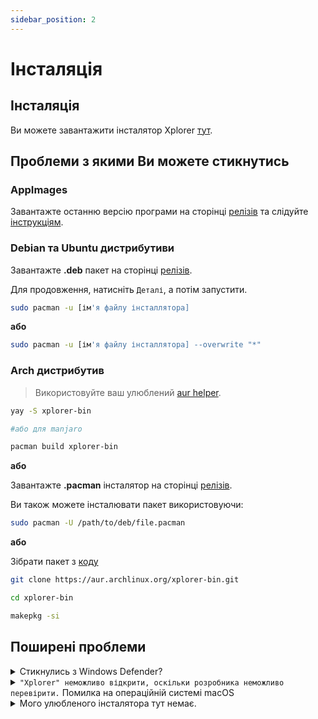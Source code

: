 ```yaml
---
sidebar_position: 2
---
```


# Інсталяція

## Інсталяція

Ви можете завантажити інсталятор Xplorer [тут](https://github.com/kimlimjustin/xplorer/releases).

## Проблеми з якими Ви можете стикнутись

### AppImages

Завантажте останню версію програми на сторінці [релізів](https://github.com/kimlimjustin/xplorer/releases) та слідуйте [інструкціям](https://docs.appimage.org/introduction/quickstart.html#how-to-run-an-appimage).

### Debian та Ubuntu дистрибутиви

Завантажте **.deb** пакет на сторінці [релізів](https://github.com/kimlimjustin/xplorer/releases).

Для продовження, натисніть `Деталі`, а потім запустити.
```bash
sudo pacman -u [ім'я файлу інсталлятора]
```

**або**

```bash
sudo pacman -u [ім'я файлу інсталлятора] --overwrite "*"
```
### Arch дистрибутив

> Використовуйте ваш улюблений [aur helper](https://wiki.archlinux.org/title/AUR_helpers).

```bash
yay -S xplorer-bin

#або для manjaro

pacman build xplorer-bin
```
**або**

Завантажте **.pacman** інсталятор на сторінці [релізів](https://github.com/kimlimjustin/xplorer/releases).

Ви також можете інсталювати пакет використовуючи:
```bash
sudo pacman -U /path/to/deb/file.pacman
```

**або**

Зібрати пакет з [коду](https://aur.archlinux.org/xplorer-bin.git)
```bash
git clone https://aur.archlinux.org/xplorer-bin.git

cd xplorer-bin

makepkg -si
```
## Поширені проблеми

<details>
<summary>
Стикнулись з Windows Defender?
</summary>

Насправді це не помилка, це значить, що Microsoft вирішили обрати схему "заборонити все" для захисту тих із нас, хто не володіє технікою (тобто потенційно ваших друзів) від вірусів. У цьому випадку вам не потрібно турбуватися про безпеку Xplorer, оскільки він [з відкритим кодом] (https://github.com/kimlimjustin/xplorer), і ви можете перевірити код або навіть створити власну версію!

Щоб вирішити цю проблему, просто натисніть кнопку `Додаткова інформація`, а потім просто натисніть "Виконати все одно".

1. ![Шаг 1](/img/docs/windows-defender-1.png)
2. ![Шаг 2](/img/docs/windows-defender-2.png)

:::note Посилання

Взято з [Stack Overflow](https://stackoverflow.com/questions/65488839/how-can-i-avoid-windows-protected-your-pc-problem-when-my-friends-try-to-use-m).

:::

</details> <details>
<summary>
<code>"Xplorer" неможливо відкрити, оскільки розробника неможливо перевірити.</code> Помилка на операційній системі macOS
</summary>

Будь ласка, спробуйте [офіційну документацію](https://support.apple.com/guide/mac-help/open-a-mac-app-from-an-unidentified-developer-mh40616/mac) від Apple.

</details> <details>
<summary>
Мого улюбленого інсталятора тут немає.
</summary>

Будь ласка, створіть тікет про відсутність вашого улюбленого інсталятора [тут](https://github.com/kimlimjustin/xplorer/new).

</details>
